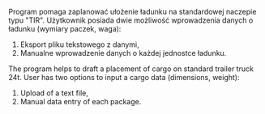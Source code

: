 

Program pomaga zaplanować ułożenie ładunku na standardowej naczepie typu "TIR". 
Użytkownik posiada dwie możliwość wprowadzenia danych o ładunku (wymiary paczek, waga):
1. Eksport pliku tekstowego z danymi,
2. Manualne wprowadzenie danych o każdej jednostce ładunku.


The program helps to draft a placement of cargo on standard trailer truck 24t. 
User has two options to input a cargo data (dimensions, weight):
1. Upload of a text file,
2. Manual data entry of each package.
